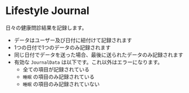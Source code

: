 # Lifestyle Journal

日々の健康問診結果を記録します。

- データはユーザー及び日付に紐付けて記録されます
- 1つの日付で1つのデータのみ記録されます
- 同じ日付でデータを送った場合、最後に送られたデータのみ記録されます
- 有効な `JournalData` は以下です。これ以外はエラーになります。
    - 全ての項目が記録されている
    - `睡眠` の項目のみ記録されている
    - `睡眠` の項目のみ記録されていない
